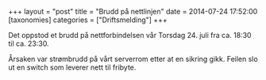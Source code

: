 +++
layout = "post"
title = "Brudd på nettlinjen"
date = 2014-07-24 17:52:00
[taxonomies]
categories = ["Driftsmelding"] 
+++

Det oppstod et brudd på nettforbindelsen vår Torsdag 24. juli fra ca. 18:30 til ca. 23:30.

Årsaken var strømbrudd på vårt serverrom etter at en sikring gikk. Feilen slo ut en switch som leverer nett til fribyte.
